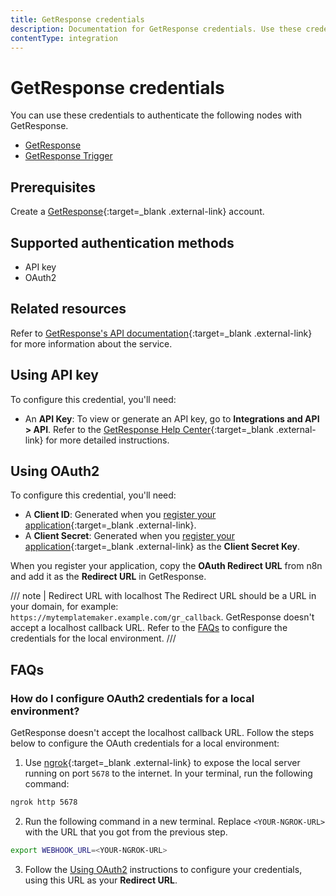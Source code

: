 ```yaml
---
title: GetResponse credentials
description: Documentation for GetResponse credentials. Use these credentials to authenticate GetResponse in n8n, a workflow automation platform.
contentType: integration
---
```


# GetResponse credentials

You can use these credentials to authenticate the following nodes with GetResponse.

- [GetResponse](/integrations/builtin/app-nodes/n8n-nodes-base.getresponse/)
- [GetResponse Trigger](/integrations/builtin/trigger-nodes/n8n-nodes-base.getresponsetrigger/)

## Prerequisites

Create a [GetResponse](https://www.getresponse.com/){:target=_blank .external-link} account.

## Supported authentication methods

- API key
- OAuth2

## Related resources

Refer to [GetResponse's API documentation](https://apidocs.getresponse.com/v3){:target=_blank .external-link} for more information about the service.

## Using API key

To configure this credential, you'll need:

- An **API Key**: To view or generate an API key, go to **Integrations and API > API**. Refer to the [GetResponse Help Center](https://www.getresponse.com/help/where-do-i-find-the-api-key.html){:target=_blank .external-link} for more detailed instructions.

## Using OAuth2

To configure this credential, you'll need:

- A **Client ID**: Generated when you [register your application](https://apidocs.getresponse.com/v3/oauth2){:target=_blank .external-link}.
- A **Client Secret**: Generated when you [register your application](https://apidocs.getresponse.com/v3/oauth2){:target=_blank .external-link} as the **Client Secret Key**.

When you register your application, copy the **OAuth Redirect URL** from n8n and add it as the **Redirect URL** in GetResponse.

/// note | Redirect URL with localhost
The Redirect URL should be a URL in your domain, for example: `https://mytemplatemaker.example.com/gr_callback`. GetResponse doesn't accept a localhost callback URL. Refer to the [FAQs](#how-do-i-configure-oauth2-credentials-for-a-local-environment) to configure the credentials for the local environment.
///

## FAQs

### How do I configure OAuth2 credentials for a local environment?
GetResponse doesn't accept the localhost callback URL. Follow the steps below to configure the OAuth credentials for a local environment:
1. Use [ngrok](https://ngrok.com/){:target=_blank .external-link} to expose the local server running on port `5678` to the internet. In your terminal, run the following command:
```sh
ngrok http 5678
```
2. Run the following command in a new terminal. Replace `<YOUR-NGROK-URL>` with the URL that you got from the previous step.
```sh
export WEBHOOK_URL=<YOUR-NGROK-URL>
```
3. Follow the [Using OAuth2](#using-oauth2) instructions to configure your credentials, using this URL as your **Redirect URL**.

